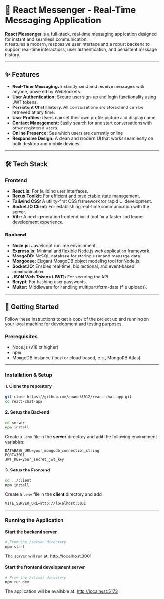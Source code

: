 # 💬 React Messenger - Real-Time Messaging Application

**React Messenger** is a full-stack, real-time messaging application designed for instant and seamless communication.  
It features a modern, responsive user interface and a robust backend to support real-time interactions, user authentication, and persistent message history.

---

## ✨ Features

- **Real-Time Messaging:** Instantly send and receive messages with anyone, powered by WebSockets.  
- **User Authentication:** Secure user sign-up and login functionality using JWT tokens.  
- **Persistent Chat History:** All conversations are stored and can be retrieved at any time.  
- **User Profiles:** Users can set their own profile picture and display name.  
- **Contact Management:** Easily search for and start conversations with other registered users.  
- **Online Presence:** See which users are currently online.  
- **Responsive Design:** A clean and modern UI that works seamlessly on both desktop and mobile devices.

---

## 🛠️ Tech Stack

### **Frontend**
- **React.js:** For building user interfaces.  
- **Redux Toolkit:** For efficient and predictable state management.  
- **Tailwind CSS:** A utility-first CSS framework for rapid UI development.  
- **Socket.IO Client:** For establishing real-time communication with the server.  
- **Vite:** A next-generation frontend build tool for a faster and leaner development experience.  

### **Backend**
- **Node.js:** JavaScript runtime environment.  
- **Express.js:** Minimal and flexible Node.js web application framework.  
- **MongoDB:** NoSQL database for storing user and message data.  
- **Mongoose:** Elegant MongoDB object modeling tool for Node.js.  
- **Socket.IO:** Enables real-time, bidirectional, and event-based communication.  
- **JSON Web Tokens (JWT):** For securing the API.  
- **Bcrypt:** For hashing user passwords.  
- **Multer:** Middleware for handling multipart/form-data (file uploads).  

---

## 🚀 Getting Started

Follow these instructions to get a copy of the project up and running on your local machine for development and testing purposes.

### **Prerequisites**
- Node.js (v18 or higher)  
- npm  
- MongoDB instance (local or cloud-based, e.g., MongoDB Atlas)  

---

### **Installation & Setup**

#### 1. Clone the repository
```bash
git clone https://github.com/anandk3012/react-chat-app.git
cd react-chat-app
````

#### 2. Setup the Backend

```bash
cd server
npm install
```

Create a `.env` file in the **server** directory and add the following environment variables:

```
DATABASE_URL=your_mongodb_connection_string
PORT=3001
JWT_KEY=your_secret_jwt_key
```

#### 3. Setup the Frontend

```bash
cd ../client
npm install
```

Create a `.env` file in the **client** directory and add:

```
VITE_SERVER_URL=http://localhost:3001
```

---

### **Running the Application**

#### Start the backend server

```bash
# From the /server directory
npm start
```

The server will run at: [http://localhost:3001](http://localhost:3001)

#### Start the frontend development server

```bash
# From the /client directory
npm run dev
```

The application will be available at: [http://localhost:5173](http://localhost:5173)


